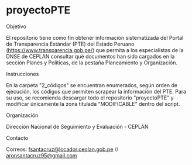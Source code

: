 # proyectoPTE

Objetivo

El repositorio tiene como fin obtener información sistematizada del Portal de Transparencia Estándar (PTE) del Estado Peruano (https://www.transparencia.gob.pe/) que permita a los especialistas de la DNSE de CEPLAN consultar qué documentos han sido cargados en la sección Planes y Políticas, de la pestaña Planeamiento y Organización.

Instrucciones

En la carpeta "2_códigos" se encuentran enumerados, según orden de ejecución, los códigos que permiten scrapear la información del PTE. Para su uso, se recomienda descargar todo el repositorio "proyectoPTE" y modificar únicamente la zona titulada "MODIFICABLE" dentro del script.

Organización

Dirección Nacional de Seguimiento y Evaluación - CEPLAN

Contacto

Correos: fsantacruz@locador.ceplan.gob.pe // aronsantacruz95@gmail.com